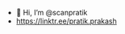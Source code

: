 - 👋 Hi, I’m @scanpratik
- https://linktr.ee/pratik.prakash
<!---
scanpratik/scanpratik is a ✨ special ✨ repository because its `README.md` (this file) appears on your GitHub profile.
You can click the Preview link to take a look at your changes.
--->
